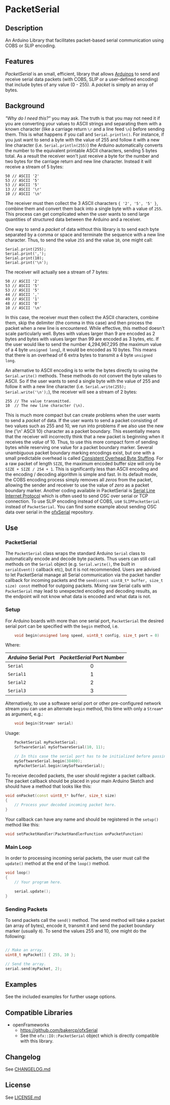 PacketSerial
============

## Description

An Arduino Library that facilitates packet-based serial communication using COBS or SLIP encoding.

## Features

_PacketSerial_ is an small, efficient, library that allows [Arduinos](http://www.arduino.cc/) to send and receive serial data packets (with COBS, SLIP or a user-defined encoding) that include bytes of any value (0 - 255). A _packet_ is simply an array of bytes.

## Background

_"Why do I need this?"_ you may ask. The truth is that you may not need it if you are converting your values to ASCII strings and separating them with a known character (like a carriage return `\r` and a line feed `\n`) before sending them.  This is what happens if you call and `Serial.println()`. For instance, if you just want to send a byte with the value of 255 and follow it with a new line character (i.e. `Serial.println(255)`) the Arduino automatically converts the number to the equivalent printable ASCII characters, sending 5 bytes total. As a result the receiver won't just receive a byte for the number and two bytes for the carriage return and new line character. Instead it will receive a stream of 5 bytes:

```
50 // ASCII '2'
53 // ASCII '5'
53 // ASCII '5'
13 // ASCII '\r'
10 // ASCII '\n'
```

The receiver must then collect the 3 ASCII characters `{ '2', '5', '5' }`, combine them and convert them back into a single byte with a value of `255`. This process can get complicated when the user wants to send large quantities of structured data between the Arduino and a receiver.

One way to send a _packet_ of data without this library is to send each byte separated by a comma or space and terminate the sequence with a new line character. Thus, to send the value `255` and the value `10`, one might call:

```
Serial.print(255);
Serial.print(',');
Serial.print(10);
Serial.print('\n');
```

The receiver will actually see a stream of 7 bytes:

```
50 // ASCII '2'
53 // ASCII '5'
53 // ASCII '5'
44 // ASCII ','
49 // ASCII '1'
48 // ASCII '0'
10 // ASCII '\n'
```

In this case, the receiver must then collect the ASCII characters, combine them, skip the delimiter (the comma in this case) and then process the packet when a new line is encountered. While effective, this method doesn't scale particularly well. Bytes with values larger than 9 are encoded as 2 bytes and bytes with values larger than 99 are encoded as 3 bytes, etc. If the user would like to send the number 4,294,967,295 (the maximum value of a 4 byte `unsigned long`), it would be encoded as 10 bytes. This means that there is an overhead of 6 extra bytes to transmit a 4 byte `unsigned long`.

An alternative to ASCII encoding is to write the bytes directly to using the `Serial.write()` methods. These methods do not convert the byte values to ASCII. So if the user wants to send a single byte with the value of 255 and follow it with a new line character (i.e. `Serial.write(255); Serial.write('\n');`), the receiver will see a stream of 2 bytes:

```
255 // The value transmitted.
10  // The new line character (\n).
```

This is much more compact but can create problems when the user wants to send a _packet_ of data. If the user wants to send a packet consisting of two values such as 255 and 10, we run into problems if we also use the new line ('\n' ASCII 10) character as a packet boundary. This essentially means that the receiver will incorrectly think that a new packet is beginning when it receives the _value_ of 10. Thus, to use this more compact form of sending bytes while reserving one value for a packet boundary marker. Several unambiguous packet boundary marking encodings exist, but one with a small predictable overhead is called [Consistent Overhead Byte Stuffing](http://en.wikipedia.org/wiki/Consistent_Overhead_Byte_Stuffing). For a raw packet of length `SIZE`, the maximum encoded buffer size will only be `SIZE + SIZE / 254 + 1`. This is significantly less than ASCII encoding and the encoding / decoding algorithm is simple and fast. In its default mode, the COBS encoding process simply removes all _zeros_ from the packet, allowing the sender and receiver to use the value of _zero_ as a packet boundary marker.
Another coding available in PacketSerial is [Serial Line Internet Protocol](https://en.wikipedia.org/wiki/Serial_Line_Internet_Protocol) which is often used to send OSC over serial or TCP connection. To use SLIP encoding instead of COBS, use `SLIPPacketSerial` instead of `PacketSerial`. You can find some example about sending OSC data over serial in the [ofxSerial](https://github.com/bakercp/ofxSerial) repository.

## Use
### PacketSerial

The `PacketSerial` class wraps the standard Arduino `Serial` class to automatically encode and decode byte packets. Thus users can still call methods on the `Serial` object (e.g. `Serial.write()`, the built in `serialEvent()` callback etc), but it is not recommended. Users are advised to let PacketSerial manage all Serial communication via the packet handler callback for incoming packets and the `send(const uint8_t* buffer, size_t size) const` method for outgoing packets. Mixing raw Serial calls with `PacketSerial` may lead to unexpected encoding and decoding results, as the endpoint will not know what data is encoded and what data is not.

### Setup

For Arduino boards with more than one serial port, `PacketSerial` the desired serial port can be specified with the `begin` method, i.e.

```c++
    void begin(unsigned long speed, uint8_t config, size_t port = 0)
```

Where:

| _Arduino_ Serial Port | _PacketSerial_ Port Number |
| ------------- |:-------------:|
| `Serial`      | 0           |
| `Serial1`     | 1           |
| `Serial2`     | 2           |
| `Serial3`     | 3           |

Alternatively, to use a software serial port or other pre-configured network stream you can use an alternate `begin` method, this time with only a `Stream*` as argument, e.g.:
```c++
    void begin(Stream* serial)
```

Usage:
```c++
    PacketSerial myPacketSerial;
    SoftwareSerial mySoftwareSerial(10, 11);

    // In this case the serial port has to be initialized before passing it to PacketSerial.
    mySoftwareSerial.begin(38400);
    myPacketSerial.begin(&mySoftwareSerial);
```

To receive decoded packets, the user should register a packet callback. The packet callback should be placed in your main Arduino Sketch and should have a method that looks like this:

```c++
void onPacket(const uint8_t* buffer, size_t size)
{
    // Process your decoded incoming packet here.
}
```

Your callback can have any name and should be registered in the `setup()` method like this:

```c++
void setPacketHandler(PacketHandlerFunction onPacketFunction)
```

### Main Loop

In order to processing incoming serial packets, the user must call the `update()` method at the end of the `loop()` method.

```c++
void loop()
{
    // Your program here.

    serial.update();
}

```

### Sending Packets

To send packets call the `send()` method. The send method will take a packet (an array of bytes), encode it, transmit it and send the packet boundary marker (usually `0`). To send the values 255 and 10, one might do the following:

```c++

// Make an array.
uint8_t myPacket[] { 255, 10 };

// Send the array.
serial.send(myPacket, 2);
```

## Examples

See the included examples for further usage options.

## Compatible Libraries

- openFrameworks
    - https://github.com/bakercp/ofxSerial
    - See the `ofx::IO::PacketSerial` object which is directly compatible with this library.


## Changelog
See [CHANGELOG.md](CHANGELOG.md)

## License
See [LICENSE.md](LICENSE.md)
